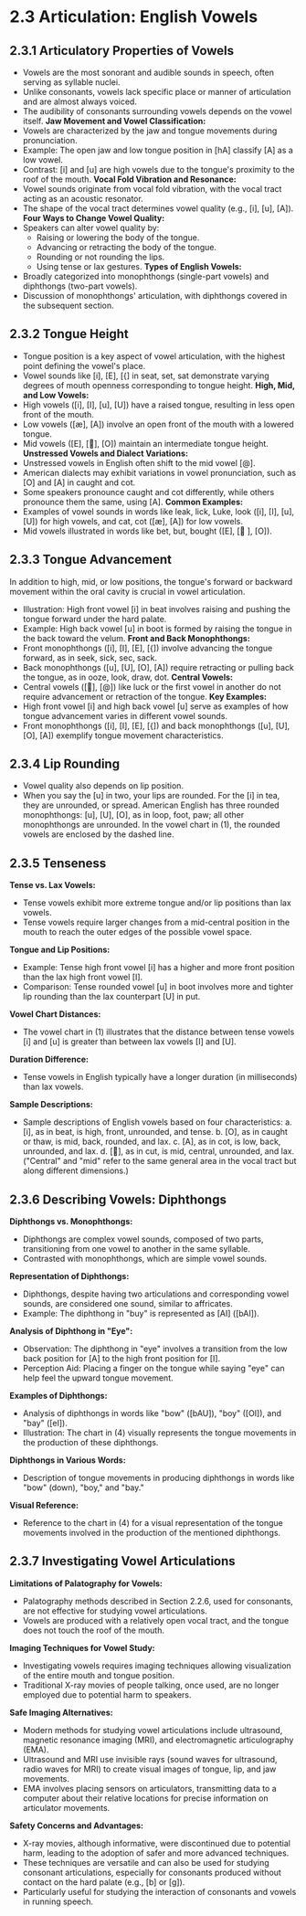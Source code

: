 # 2.3 Articulation: English Vowels
## 2.3.1 Articulatory Properties of Vowels
- Vowels are the most sonorant and audible sounds in speech, often serving as syllable nuclei.
- Unlike consonants, vowels lack specific place or manner of articulation and are almost always voiced.
- The audibility of consonants surrounding vowels depends on the vowel itself.
**Jaw Movement and Vowel Classification:**
- Vowels are characterized by the jaw and tongue movements during pronunciation.
- Example: The open jaw and low tongue position in [hA] classify [A] as a low vowel.
- Contrast: [i] and [u] are high vowels due to the tongue's proximity to the roof of the mouth.
**Vocal Fold Vibration and Resonance:**
- Vowel sounds originate from vocal fold vibration, with the vocal tract acting as an acoustic resonator.
- The shape of the vocal tract determines vowel quality (e.g., [i], [u], [A]).
**Four Ways to Change Vowel Quality:**
- Speakers can alter vowel quality by:
	- Raising or lowering the body of the tongue.
	- Advancing or retracting the body of the tongue.
	- Rounding or not rounding the lips.
	- Using tense or lax gestures.
**Types of English Vowels:**
- Broadly categorized into monophthongs (single-part vowels) and diphthongs (two-part vowels).
- Discussion of monophthongs' articulation, with diphthongs covered in the subsequent section.

## 2.3.2 Tongue Height
- Tongue position is a key aspect of vowel articulation, with the highest point defining the vowel's place.
- Vowel sounds like [i], [E], [{] in seat, set, sat demonstrate varying degrees of mouth openness corresponding to tongue height.
**High, Mid, and Low Vowels:**
- High vowels ([i], [I], [u], [U]) have a raised tongue, resulting in less open front of the mouth.
- Low vowels ([æ], [A]) involve an open front of the mouth with a lowered tongue.
- Mid vowels ([E], [], [O]) maintain an intermediate tongue height.
**Unstressed Vowels and Dialect Variations:**
- Unstressed vowels in English often shift to the mid vowel [@].
- American dialects may exhibit variations in vowel pronunciation, such as [O] and [A] in caught and cot.
- Some speakers pronounce caught and cot differently, while others pronounce them the same, using [A].
**Common Examples:**
- Examples of vowel sounds in words like leak, lick, Luke, look ([i], [I], [u], [U]) for high vowels, and cat, cot ([æ], [A]) for low vowels.
- Mid vowels illustrated in words like bet, but, bought ([E], [ ], [O]).

## 2.3.3 Tongue Advancement
In addition to high, mid, or low positions, the tongue's forward or backward movement within the oral cavity is crucial in vowel articulation.
- Illustration: High front vowel [i] in beat involves raising and pushing the tongue forward under the hard palate.
- Example: High back vowel [u] in boot is formed by raising the tongue in the back toward the velum.
**Front and Back Monophthongs:**
- Front monophthongs ([i], [I], [E], [{]) involve advancing the tongue forward, as in seek, sick, sec, sack.
- Back monophthongs ([u], [U], [O], [A]) require retracting or pulling back the tongue, as in ooze, look, draw, dot.
**Central Vowels:**
- Central vowels ([], [@]) like luck or the first vowel in another do not require advancement or retraction of the tongue.
**Key Examples:**
- High front vowel [i] and high back vowel [u] serve as examples of how tongue advancement varies in different vowel sounds.
- Front monophthongs ([i], [I], [E], [{]) and back monophthongs ([u], [U], [O], [A]) exemplify tongue movement characteristics.

## 2.3.4 Lip Rounding
- Vowel quality also depends on lip position. 
- When you say the [u] in two, your lips are rounded. For the [i] in tea, they are unrounded, or spread. American English has three rounded monophthongs: [u], [U], [O], as in loop, foot, paw; all other monophthongs are unrounded. In the vowel chart in (1), the rounded vowels are enclosed by the dashed line.

## 2.3.5 Tenseness
**Tense vs. Lax Vowels:**
- Tense vowels exhibit more extreme tongue and/or lip positions than lax vowels.
- Tense vowels require larger changes from a mid-central position in the mouth to reach the outer edges of the possible vowel space.

**Tongue and Lip Positions:**
- Example: Tense high front vowel [i] has a higher and more front position than the lax high front vowel [I].
- Comparison: Tense rounded vowel [u] in boot involves more and tighter lip rounding than the lax counterpart [U] in put.
  
**Vowel Chart Distances:**
- The vowel chart in (1) illustrates that the distance between tense vowels [i] and [u] is greater than between lax vowels [I] and [U].
  
**Duration Difference:**
- Tense vowels in English typically have a longer duration (in milliseconds) than lax vowels.

**Sample Descriptions:**
- Sample descriptions of English vowels based on four characteristics:
	a. [i], as in beat, is high, front, unrounded, and tense.
	b. [O], as in caught or thaw, is mid, back, rounded, and lax.
	c. [A], as in cot, is low, back, unrounded, and lax.
	d. [], as in cut, is mid, central, unrounded, and lax. ("Central" and "mid" refer to the same general area in the vocal tract but along different dimensions.)

## 2.3.6 Describing Vowels: Diphthongs
**Diphthongs vs. Monophthongs:**
- Diphthongs are complex vowel sounds, composed of two parts, transitioning from one vowel to another in the same syllable.
- Contrasted with monophthongs, which are simple vowel sounds.

**Representation of Diphthongs:**
- Diphthongs, despite having two articulations and corresponding vowel sounds, are considered one sound, similar to affricates.
- Example: The diphthong in "buy" is represented as [AI] ([bAI]).
  
**Analysis of Diphthong in "Eye":**
- Observation: The diphthong in "eye" involves a transition from the low back position for [A] to the high front position for [I].
- Perception Aid: Placing a finger on the tongue while saying "eye" can help feel the upward tongue movement.

**Examples of Diphthongs:**
- Analysis of diphthongs in words like "bow" ([bAU]), "boy" ([OI]), and "bay" ([eI]).
- Illustration: The chart in (4) visually represents the tongue movements in the production of these diphthongs.
  
**Diphthongs in Various Words:**
- Description of tongue movements in producing diphthongs in words like "bow" (down), "boy," and "bay."
  
**Visual Reference:**
- Reference to the chart in (4) for a visual representation of the tongue movements involved in the production of the mentioned diphthongs.

## 2.3.7 Investigating Vowel Articulations
**Limitations of Palatography for Vowels:**
- Palatography methods described in Section 2.2.6, used for consonants, are not effective for studying vowel articulations.
- Vowels are produced with a relatively open vocal tract, and the tongue does not touch the roof of the mouth.

**Imaging Techniques for Vowel Study:**
- Investigating vowels requires imaging techniques allowing visualization of the entire mouth and tongue position.
- Traditional X-ray movies of people talking, once used, are no longer employed due to potential harm to speakers.

**Safe Imaging Alternatives:**
- Modern methods for studying vowel articulations include ultrasound, magnetic resonance imaging (MRI), and electromagnetic articulography (EMA).
- Ultrasound and MRI use invisible rays (sound waves for ultrasound, radio waves for MRI) to create visual images of tongue, lip, and jaw movements.
- EMA involves placing sensors on articulators, transmitting data to a computer about their relative locations for precise information on articulator movements.

**Safety Concerns and Advantages:**
- X-ray movies, although informative, were discontinued due to potential harm, leading to the adoption of safer and more advanced techniques.
- These techniques are versatile and can also be used for studying consonant articulations, especially for consonants produced without contact on the hard palate (e.g., [b] or [g]).
- Particularly useful for studying the interaction of consonants and vowels in running speech.